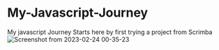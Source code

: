 # My-Javascript-Journey
My javascript Journey Starts here by first trying a project from Scrimba
![Screenshot from 2023-02-24 00-35-23](https://user-images.githubusercontent.com/72573043/221035745-e49427ce-4120-40e8-871d-8680031b83ea.png)

